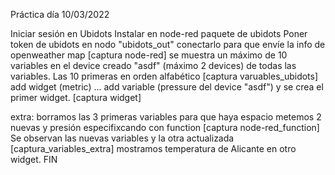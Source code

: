Práctica día 10/03/2022

Iniciar sesión en Ubidots
Instalar en node-red paquete de ubidots
Poner token de ubidots en nodo "ubidots_out"
conectarlo para que envíe la info de openweather map          [captura node-red]
se muestra un máximo de 10 variables en el device creado "asdf" (máximo 2 devices) de todas las variables. Las 10 primeras en orden alfabético [captura varuables_ubidots]
add widget (metric) ... add variable (pressure del device "asdf") y se crea el primer widget.     [captura widget]

extra:
borramos las 3 primeras variables para que haya espacio
metemos 2 nuevas y presión especifixcando con function [captura node-red_function]
Se observan las nuevas variables y la otra actualizada [captura_variables_extra]
mostramos temperatura de Alicante en otro widget. FIN
